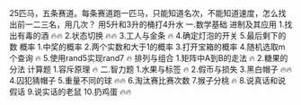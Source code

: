 25匹马，五条赛道。每条赛道跑一匹马，只能知道名次，不能知道速度，怎么找出前一二三名，用几次？
用5升和3升的桶打4升水
一.数学基础
进制及其应用
1.找出有毒的酒 🔥🔥
2.状态切换 🔥🔥
3.工人与金条 🔥
4.确定灯泡的开关
5.最后剩下的数
概率
1.中奖的概率
2.两个实数和大于1的概率
3.打开宝箱的概率
4.随机选取m个查询 🔥
5.使用rand5实现rand7 🔥
排列与组合
1.矩阵中A到B的走法 🔥
2.糖果的分法
计算题
1.容斥原理 🔥
二.智力题
1.水果与标签 🔥
2.假币与损失
3.黑白帽子 🔥🔥
4.囚犯猜帽子
5.重量不同的球 🔥🔥
6.淘汰赛比赛次数
7.猴子分桃 🔥
8.说真话和说假话
9.说实话的老鼠
10.扔鸡蛋 🔥🔥
